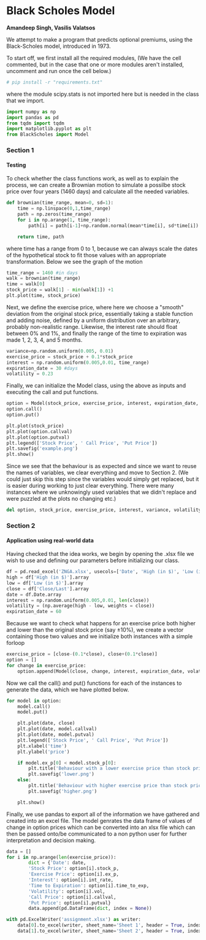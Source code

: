 # Black Scholes Model

**Amandeep Singh, Vasilis Valatsos**

We attempt to make a program that predicts optional premiums, using the
Black-Scholes model, introduced in 1973.

To start off, we first install all the required modules, (We have the
cell commented, but in the case that one or more modules aren't
installed, uncomment and run once the cell below.)

``` python
# pip install -r "requirements.txt"
```

where the module scipy.stats is not imported here but is needed in the
class that we import.

``` python
import numpy as np
import pandas as pd
from tqdm import tqdm
import matplotlib.pyplot as plt
from BlackScholes import Model
```

### Section 1

#### Testing

To check whether the class functions work, as well as to explain the
process, we can create a Brownian motion to simulate a possilbe stock
price over four years (1460 days) and calculate all the needed
variables.

``` python
def brownian(time_range, mean=0, sd=1):
    time = np.linspace(0,1,time_range)
    path = np.zeros(time_range)
    for i in np.arange(1, time_range):
        path[i] = path[i-1]+np.random.normal(mean*time[i], sd*time[i])

    return time, path
```

where time has a range from 0 to 1, because we can always scale the
dates of the hypothetical stock to fit those values with an appropriate
transformation. Below we see the graph of the motion

``` python
time_range = 1460 #in days
walk = brownian(time_range)
time = walk[0]
stock_price = walk[1] - min(walk[1]) +1
plt.plot(time, stock_price)
```


Next, we define the exercise price, where here we choose a \"smooth\"
deviation from the original stock price, essentially taking a stable
function and adding noise, defined by a uniform distribution over an
arbitrary, probably non-realistic range. Likewise, the interest rate
should float between 0% and 1%, and finally the range of the time to
expiration was made 1, 2, 3, 4, and 5 months.

``` python
variance=np.random.uniform(0.005, 0.01)
exercise_price = stock_price + 0.1*stock_price
interest = np.random.uniform(0.005,0.01, time_range)
expiration_date = 30 #days
volatility = 0.23
```

Finally, we can initialize the Model class, using the above as inputs
and executing the call and put functions.

``` python
option = Model(stock_price, exercise_price, interest, expiration_date, volatility)
option.call()
option.put()
```

``` python
plt.plot(stock_price)
plt.plot(option.callval)
plt.plot(option.putval)
plt.legend(['Stock Price', ' Call Price', 'Put Price'])
plt.savefig('example.png')
plt.show()
```

Since we see that the behaviour is as expected and since we want to
reuse the names of variables, we clear everything and move to Section 2.
(We could just skip this step since the variables would simply get
replaced, but it is easier during working to just clear everything.
There were many instances where we unknowingly used variables that we
didn't replace and were puzzled at the plots no changing etc.)

``` python
del option, stock_price, exercise_price, interest, variance, volatility, walk, time_range, time, expiration_date
```

### Section 2

#### Application using real-world data

Having checked that the idea works, we begin by opening the .xlsx file
we wish to use and defining our parameters before initializing our
class.

``` python
df = pd.read_excel('ZNGA.xlsx', usecols=['Date', 'High (in $)', 'Low (in $)', 'Close/Last', 'Difference of High and Low'])
high = df['High (in $)'].array
low = df['Low (in $)'].array
close = df['Close/Last'].array
date = df.Date.array
interest = np.random.uniform(0.005,0.01, len(close))
volatility = (np.average(high - low, weights = close))
expiration_date = 60
```

Because we want to check what happens for an exercise price both higher
and lower than the original stock price (say ±10%), we create a vector
containing those two values and we initialize both instances with a
simple forloop

``` python
exercise_price = [close-(0.1*close), close+(0.1*close)]
option = []
for change in exercise_price:
    option.append(Model(close, change, interest, expiration_date, volatility))
```

Now we call the call() and put() functions for each of the instances to
generate the data, which we have plotted below.

``` python
for model in option:
    model.call()
    model.put()

    plt.plot(date, close)
    plt.plot(date, model.callval)
    plt.plot(date, model.putval)
    plt.legend(['Stock Price', ' Call Price', 'Put Price'])
    plt.xlabel('time')
    plt.ylabel('price')

    if model.ex_p[0] < model.stock_p[0]:
        plt.title('Behaviour with a lower exercise price than stock price')
        plt.savefig('lower.png')
    else:
        plt.title('Behaviour with higher exercise price than stock price')
        plt.savefig('higher.png')

    plt.show()
```

Finally, we use pandas to export all of the information we have gathered
and created into an excel file. The model genrates the data frame of
values of change in option prices which can be converted into an xlsx
file which can then be passed onto/be communicated to a non python user
for further interpretation and decision making.

``` python
data = []
for i in np.arange(len(exercise_price)):
        dict = {'Date': date,
        'Stock Price': option[i].stock_p,
        'Exercise Price': option[i].ex_p,
        'Interest': option[i].int_rate,
        'Time to Expiration': option[i].time_to_exp,
        'Volatility': option[i].vol,
        'Call Price': option[i].callval,
        'Put Price': option[i].putval}
        data.append(pd.DataFrame(dict, index = None))

with pd.ExcelWriter('assignment.xlsx') as writer:  
    data[0].to_excel(writer, sheet_name='Sheet 1', header = True, index = False)
    data[1].to_excel(writer, sheet_name='Sheet 2', header = True, index = False)
```
